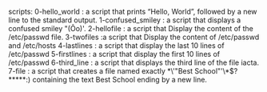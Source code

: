scripts:
0-hello_world : a script that prints “Hello, World”, followed by a new line to the standard output.
1-confused_smiley : a script that displays a confused smiley "(Ôo)'.
2-hellofile : a script that Display the content of the /etc/passwd file.
3-twofiles :a script that Display the content of /etc/passwd and /etc/hosts
4-lastlines : a script that display the last 10 lines of /etc/passwd
5-firstlines : a script that display the first 10 lines of /etc/passwd
6-third_line : a script that displays the third line of the file iacta.
7-file : a script that creates a file named exactly \*\\'"Best School"\'\\*$\?\*\*\*\*\*:) containing the text Best School ending by a new line.
